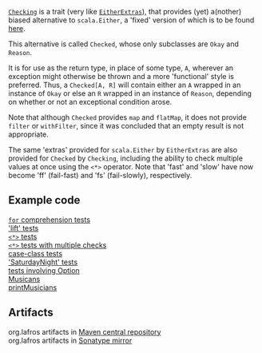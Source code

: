 [`Checking`](scala-checking/blob/master/src/main/scala/Checking.scala)
is a trait (very like
[`EitherExtras`](/robcd/scala-either-extras/blob/master/src/main/scala/EitherExtras.scala)),
that provides (yet) a(nother) biased alternative to `scala.Either`, a
'fixed' version of which is to be found
[here](/robcd/scala-either-proj-map-returns-proj/blob/master/src/main/scala/Either.scala).

This alternative is called `Checked`, whose only subclasses are `Okay`
and `Reason`.

It is for use as the return type, in place of some type, `A`, wherever
an exception might otherwise be thrown and a more 'functional' style
is preferred. Thus, a `Checked[A, R]` will contain either an `A`
wrapped in an instance of `Okay` or else an `R` wrapped in an instance
of `Reason`, depending on whether or not an exceptional condition
arose.

Note that although `Checked` provides `map` and `flatMap`, it does not
provide `filter` or `withFilter`, since it was concluded that an empty
result is not appropriate.

The same 'extras' provided for `scala.Either` by `EitherExtras` are also
provided for `Checked` by `Checking`, including the ability to check
multiple values at once using the `<*>` operator. Note that 'fast' and
'slow' have now become 'ff' (fail-fast) and 'fs' (fail-slowly), respectively.

Example code
------------

[`for` comprehension tests](scala-checking/blob/master/src/test/scala/Tests.scala)  
['lift' tests](scala-checking/blob/master/src/test/scala/LiftTests.scala)  
[`<*>` tests](scala-checking/blob/master/src/test/scala/AppFunctTests.scala)  
[`<*>` tests with multiple checks](scala-checking/blob/master/src/test/scala/AppFunctTestsWithChecks.scala)  
[case-class tests](scala-checking/blob/master/src/test/scala/CaseClassTests.scala)  
['SaturdayNight' tests](scala-checking/blob/master/src/test/scala/SaturdayNightTests.scala)  
[tests involving Option](scala-checking/blob/master/src/test/scala/TestsInvolvingOption.scala)  
[Musicans](scala-checking/blob/master/src/test/scala/Musicians.scala)  
[printMusicians](scala-checking/blob/master/src/test/scala/printMusicians.scala)

Artifacts
---------

org.lafros artifacts in [Maven central repository](http://search.maven.org/#browse%7C238533119)  
org.lafros artifacts in [Sonatype mirror](http://oss.sonatype.org/content/groups/public/org/lafros)
